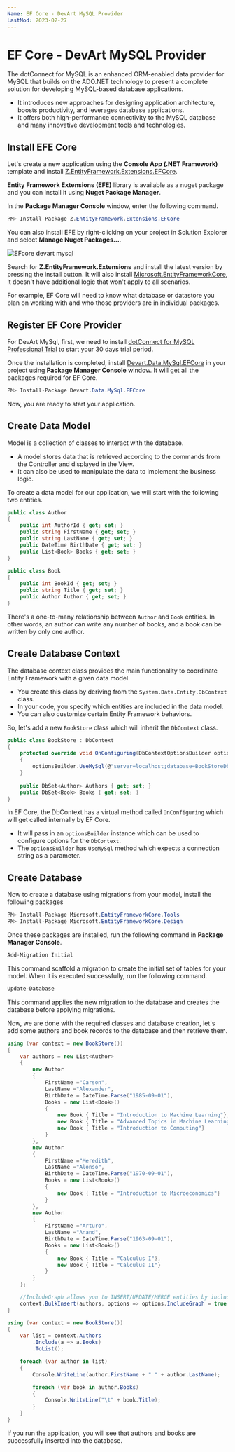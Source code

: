 ```yaml
---
Name: EF Core - DevArt MySQL Provider
LastMod: 2023-02-27
---
```


# EF Core - DevArt MySQL Provider

The dotConnect for MySQL is an enhanced ORM-enabled data provider for MySQL that builds on the ADO.NET technology to present a complete solution for developing MySQL-based database applications. 

 - It introduces new approaches for designing application architecture, boosts productivity, and leverages database applications.
 - It offers both high-performance connectivity to the MySQL database and many innovative development tools and technologies.

## Install EFE Core

Let's create a new application using the **Console App (.NET Framework)** template and install [Z.EntityFramework.Extensions.EFCore](https://www.nuget.org/packages/Z.EntityFramework.Extensions.EFCore/). 

**Entity Framework Extensions (EFE)** library is available as a nuget package and you can install it using **Nuget Package Manager**.

In the **Package Manager Console** window, enter the following command.

```csharp
PM> Install-Package Z.EntityFramework.Extensions.EFCore
```

You can also install EFE by right-clicking on your project in Solution Explorer and select **Manage Nuget Packages...**. 

<img src="https://raw.githubusercontent.com/zzzprojects/docs/master/entityframework-extensions.net/images/efcore-devart-mysql-1.png" alt="EFcore devart mysql">

Search for **Z.EntityFramework.Extensions** and install the latest version by pressing the install button. It will also install [Microsoft.EntityFrameworkCore](https://www.nuget.org/packages/Z.EntityFramework.Extensions.EFCore/), it doesn't have additional logic that won't apply to all scenarios.

For example, EF Core will need to know what database or datastore you plan on working with and who those providers are in individual packages.

## Register EF Core Provider

For DevArt MySql, first, we need to install [dotConnect for MySQL Professional Trial](https://www.devart.com/dotconnect/mysql/download.html) to start your 30 days trial period.

Once the installation is completed, install [Devart.Data.MySql.EFCore](https://www.nuget.org/packages/Devart.Data.MySql.EFCore) in your project using **Package Manager Console** window. It will get all the packages required for EF Core.

```csharp
PM> Install-Package Devart.Data.MySql.EFCore
```

Now, you are ready to start your application.
 
## Create Data Model
 
Model is a collection of classes to interact with the database.

 - A model stores data that is retrieved according to the commands from the Controller and displayed in the View.
 - It can also be used to manipulate the data to implement the business logic.

To create a data model for our application, we will start with the following two entities.

```csharp
public class Author
{
    public int AuthorId { get; set; }
    public string FirstName { get; set; }
    public string LastName { get; set; }
    public DateTime BirthDate { get; set; }
    public List<Book> Books { get; set; }
}

public class Book
{
    public int BookId { get; set; }
    public string Title { get; set; }
    public Author Author { get; set; }
}

```

There's a one-to-many relationship between `Author` and `Book` entities. In other words, an author can write any number of books, and a book can be written by only one author.

## Create Database Context

The database context class provides the main functionality to coordinate Entity Framework with a given data model. 

 - You create this class by deriving from the `System.Data.Entity.DbContext` class. 
 - In your code, you specify which entities are included in the data model. 
 - You can also customize certain Entity Framework behaviors. 

So, let's add a new `BookStore` class which will inherit the `DbContext` class.

```csharp
public class BookStore : DbContext
{
    protected override void OnConfiguring(DbContextOptionsBuilder optionsBuilder)
    {
        optionsBuilder.UseMySql(@"server=localhost;database=BookStoreDb;uid=root;password=;");
    }
        
    public DbSet<Author> Authors { get; set; }
    public DbSet<Book> Books { get; set; }
}
```
In EF Core, the DbContext has a virtual method called `OnConfiguring` which will get called internally by EF Core. 

 - It will pass in an `optionsBuilder` instance which can be used to configure options for the `DbContext`.
 - The `optionsBuilder` has `UseMySql` method which expects a connection string as a parameter. 

## Create Database

Now to create a database using migrations from your model, install the following packages

```csharp
PM> Install-Package Microsoft.EntityFrameworkCore.Tools
PM> Install-Package Microsoft.EntityFrameworkCore.Design
```

Once these packages are installed, run the following command in **Package Manager Console**.

```csharp
Add-Migration Initial
```

This command scaffold a migration to create the initial set of tables for your model. When it is executed successfully, run the following command.

```csharp
Update-Database
```

This command applies the new migration to the database and creates the database before applying migrations.

Now, we are done with the required classes and database creation, let's add some authors and book records to the database and then retrieve them.

```csharp
using (var context = new BookStore())
{
    var authors = new List<Author>
    {
        new Author
        {
            FirstName ="Carson",
            LastName ="Alexander",
            BirthDate = DateTime.Parse("1985-09-01"),
            Books = new List<Book>()
            {
                new Book { Title = "Introduction to Machine Learning"},
                new Book { Title = "Advanced Topics in Machine Learning"},
                new Book { Title = "Introduction to Computing"}
            }
        },
        new Author
        {
            FirstName ="Meredith",
            LastName ="Alonso",
            BirthDate = DateTime.Parse("1970-09-01"),
            Books = new List<Book>()
            {
                new Book { Title = "Introduction to Microeconomics"}
            }
        },
        new Author
        {
            FirstName ="Arturo",
            LastName ="Anand",
            BirthDate = DateTime.Parse("1963-09-01"),
            Books = new List<Book>()
            {
                new Book { Title = "Calculus I"},
                new Book { Title = "Calculus II"}
            }
        }
    };

    //IncludeGraph allows you to INSERT/UPDATE/MERGE entities by including the child entities graph.
    context.BulkInsert(authors, options => options.IncludeGraph = true );
}

using (var context = new BookStore())
{
    var list = context.Authors
        .Include(a => a.Books)
        .ToList();

    foreach (var author in list)
    {
        Console.WriteLine(author.FirstName + " " + author.LastName);

        foreach (var book in author.Books)
        {
            Console.WriteLine("\t" + book.Title);
        }
    }
}
```

If you run the application, you will see that authors and books are successfully inserted into the database.

